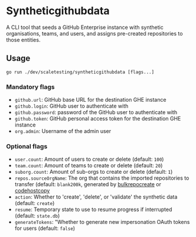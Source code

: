 # Syntheticgithubdata

A CLI tool that seeds a GitHub Enterprise instance with synthetic organisations, teams, and users, and assigns pre-created repositories to those entities.

## Usage

`go run ./dev/scaletesting/syntheticgithubdata [flags...]`

### Mandatory flags
- `github.url`: GitHub base URL for the destination GHE instance
- `github.login`: GitHub user to authenticate with
- `github.password`: password of the GitHub user to authenticate with
- `github.token`: GitHub personal access token for the destination GHE instance
- `org.admin`: Username of the admin user

### Optional flags
- `user.count`: Amount of users to create or delete (default: `100`)
- `team.count`: Amount of teams to create or delete (default: `20`)
- `suborg.count`: Amount of sub-orgs to create or delete (default: `1`)
- `repos.sourceOrgName`: The org that contains the imported repositories to transfer (default: `blank200k`, generated by [bulkrepocreate](https://github.com/sourcegraph/sourcegraph/tree/main/dev/scaletesting/bulkrepocreate) or [codehostcopy](https://github.com/sourcegraph/sourcegraph/tree/main/dev/scaletesting/codehostcopy)
- `action`: Whether to 'create', 'delete', or 'validate' the synthetic data (default: `create`)
- `resume`: Temporary state to use to resume progress if interrupted (default: `state.db`)
- `generateTokens`: "Whether to generate new impersonation OAuth tokens for users (default: `false`)

